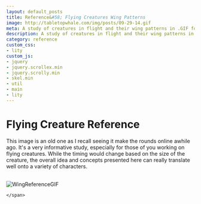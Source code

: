 ```yaml
---
layout: default_posts
title: Reference&#58; Flying Creatures Wing Patterns
image: http://tabletopwhale.com/img/posts/09-29-14.gif
meta: A study of creatures in flight and their wing patterns in .GIF format. Helpful reference for any flying character you are working on.
description: A study of creatures in flight and their wing patterns in .GIF format. Helpful reference for any flying character you are working on.
category: reference
custom_css:
- lity
custom_js:
- jquery
- jquery.scrollex.min
- jquery.scrolly.min
- skel.min
- util
- main
- lity
---
```

<h1 class="major">Flying Creature Reference</h1>
This image is an old one as I recall seeing it make the rounds online awhile ago. It's a very informative study, especially for those of you working on flying creatures. While the timing would change based on the size of the creature, the overall idea and concepts presented here can really translate well onto a variety of characters.
<br />
<br />
<div>
    <span class="image fit_half">

![WingReferenceGIF](http://tabletopwhale.com/img/posts/09-29-14.gif)

    </span>
   
</div>






